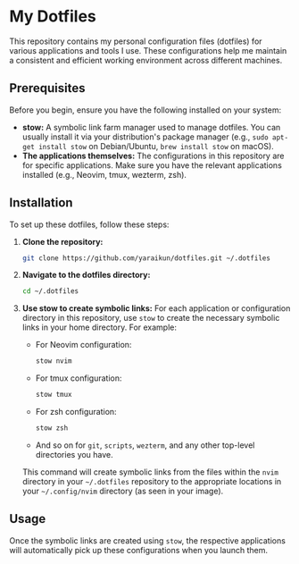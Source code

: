 # My Dotfiles

This repository contains my personal configuration files (dotfiles) for various applications and tools I use. These configurations help me maintain a consistent and efficient working environment across different machines.

## Prerequisites

Before you begin, ensure you have the following installed on your system:

* **stow:** A symbolic link farm manager used to manage dotfiles. You can usually install it via your distribution's package manager (e.g., `sudo apt-get install stow` on Debian/Ubuntu, `brew install stow` on macOS).
* **The applications themselves:** The configurations in this repository are for specific applications. Make sure you have the relevant applications installed (e.g., Neovim, tmux, wezterm, zsh).

## Installation

To set up these dotfiles, follow these steps:

1.  **Clone the repository:**
    ```bash
    git clone https://github.com/yaraikun/dotfiles.git ~/.dotfiles
    ```
2.  **Navigate to the dotfiles directory:**
    ```bash
    cd ~/.dotfiles
    ```

3.  **Use stow to create symbolic links:**
    For each application or configuration directory in this repository, use `stow` to create the necessary symbolic links in your home directory. For example:

    * For Neovim configuration:
        ```bash
        stow nvim
        ```
    * For tmux configuration:
        ```bash
        stow tmux
        ```
    * For zsh configuration:
        ```bash
        stow zsh
        ```
    * And so on for `git`, `scripts`, `wezterm`, and any other top-level directories you have.

    This command will create symbolic links from the files within the `nvim` directory in your `~/.dotfiles` repository to the appropriate locations in your `~/.config/nvim` directory (as seen in your image).

## Usage

Once the symbolic links are created using `stow`, the respective applications will automatically pick up these configurations when you launch them.

